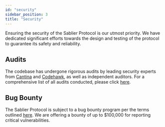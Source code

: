 ```yaml
---
id: "security"
sidebar_position: 3
title: "Security"
---
```


Ensuring the security of the Sablier Protocol is our utmost priority. We have dedicated significant efforts towards the
design and testing of the protocol to guarantee its safety and reliability.

## Audits

The codebase has undergone rigorous audits by leading security experts from [Cantina](https://cantina.xyz/) and
[Codehawk](https://codehawks.cyfrin.io/), as well as independent auditors. For a comprehensive list of all audits
conducted, please click [here](https://github.com/sablier-labs/audits).

## Bug Bounty

The Sablier Protocol is subject to a bug bounty program per the terms outlined
[here](https://github.com/sablier-labs/v2-core/blob/main/SECURITY.md). We are offering a bounty of up to $100,000 for
reporting critical vulnerabilities.
